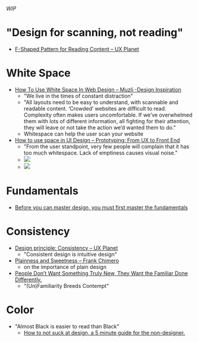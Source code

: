_WIP_

# "Design for scanning, not reading"
- [F-Shaped Pattern for Reading Content – UX Planet](https://uxplanet.org/f-shaped-pattern-for-reading-content-80af79cd3394)

# White Space
- [How To Use White Space In Web Design – Muzli -Design Inspiration](https://medium.muz.li/how-to-use-white-space-in-web-design-68ab49f866a1)
  - "We live in the times of constant distraction"
  - "All layouts need to be easy to understand, with scannable and readable content. ‘Crowded’ websites are difficult to read. Complexity often makes users uncomfortable. If we’ve overwhelmed them with lots of different information, all fighting for their attention, they will leave or not take the action we’d wanted them to do."
  - Whitespace can help the user scan your website
- [How to use space in UI Design – Prototyping: From UX to Front End](https://blog.prototypr.io/how-to-use-space-in-ui-design-15e169127236)
  - "From the user standpoint, very few people will complain that it has too much whitespace. Lack of emptiness causes visual noise."
  - ![](https://cdn-images-1.medium.com/max/1000/1*i6eqOryTciPPD8DZQ7nwEQ.png)
  - ![](https://cdn-images-1.medium.com/max/1000/1*dS5lb3X6eBXYs4kkWQoqEw.png)

# Fundamentals
- [Before you can master design, you must first master the fundamentals](https://medium.freecodecamp.com/before-you-can-master-design-you-must-first-master-the-fundamentals-1981a2af1fda)

# Consistency
- [Design principle: Consistency – UX Planet](https://uxplanet.org/design-principle-consistency-6b0cf7e7339f)
  - "Consistent design is intuitive design"
- [Plainness and Sweetness – Frank Chimero](https://www.frankchimero.com/blog/2017/plainness-and-sweetness/)
  - on the importance of plain design
- [People Don’t Want Something Truly New, They Want the Familiar Done Differently.](https://medium.com/startup-grind/people-dont-want-something-truly-new-they-want-the-familiar-done-differently-7648f24f8fe7)
  - "(Un)Familiarity Breeds Contempt"

# Color
- "Almost Black is easier to read than Black"
  - [How to not suck at design, a 5 minute guide for the non-designer.](https://medium.com/@hemeon/how-to-not-suck-at-design-a-5-minute-guide-for-the-non-designer-291efac43037)
